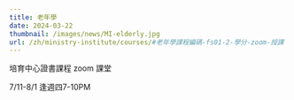 ```yaml
---
title: 老年學
date: 2024-03-22
thumbnail: /images/news/MI-elderly.jpg
url: /zh/ministry-institute/courses/#老年學課程編碼-fs01-2-學分-zoom-授課
---
```


培育中心證書課程 zoom 課堂

7/11-8/1 逢週四7-10PM
